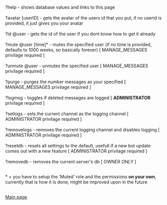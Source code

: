 ?help - shows database values and links to this page <br /> <br />
?avatar \[userID\] - gets the avatar of the users id that you put, if no userid is provided, it just gives you your avatar <br /> <br />
?id @user - gets the id of the user if you dont know how to get it already <br /> <br />
?mute @user \[time\]* - mutes the specified user \(if no time is provided, defaults to 1000 weeks, so basically forever\) [ MANAGE_MESSAGES privilage required ] <br /> <br />
?unmute @user - unmutes the specified user [ MANAGE_MESSAGES privilage required ] <br /> <br />
?purge <number> - purges the number messages as your specified [ MANAGE_MESSAGES privilage required ] <br /> <br />
?logmsg - toggles if deleted messages are logged [ **ADMINISTRATOR** privilage required ] <br /> <br />
?setlogs - sets the current channel as the logging channel [ ADMINISTRATOR privilage required ] <br /> <br />
?removelogs - removes the current logging channel and disables logging [ ADMINISTRATOR privilage required ] <br /> <br />
?resetdb - resets all settings to the default, usefull if a new bot update comes out with a new feature [ ADMINISTRATOR privilage required ] <br /> <br />
?removedb - removes the current server's db [ OWNER ONLY ] <br /> <br />

\* = you have to setup the 'Muted' role and the permissions **on your own**, currently that is how it is done, might be improved upon in the future <br /> <br />

[Main page](https://hub.koneko.link/astrobot/)

